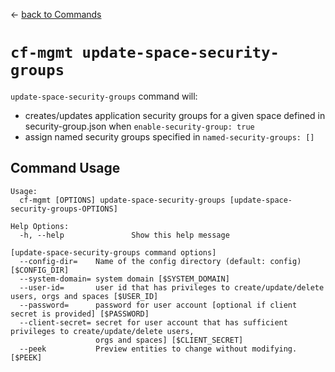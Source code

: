 &larr; [back to Commands](../README.md)

# `cf-mgmt update-space-security-groups`

`update-space-security-groups` command will:
- creates/updates application security groups for a given space defined in security-group.json when `enable-security-group: true`
- assign named security groups specified in `named-security-groups: []`

## Command Usage

```
Usage:
  cf-mgmt [OPTIONS] update-space-security-groups [update-space-security-groups-OPTIONS]

Help Options:
  -h, --help               Show this help message

[update-space-security-groups command options]
  --config-dir=    Name of the config directory (default: config) [$CONFIG_DIR]
  --system-domain= system domain [$SYSTEM_DOMAIN]
  --user-id=       user id that has privileges to create/update/delete users, orgs and spaces [$USER_ID]
  --password=      password for user account [optional if client secret is provided] [$PASSWORD]
  --client-secret= secret for user account that has sufficient privileges to create/update/delete users,
                   orgs and spaces] [$CLIENT_SECRET]
  --peek           Preview entities to change without modifying. [$PEEK]
```
